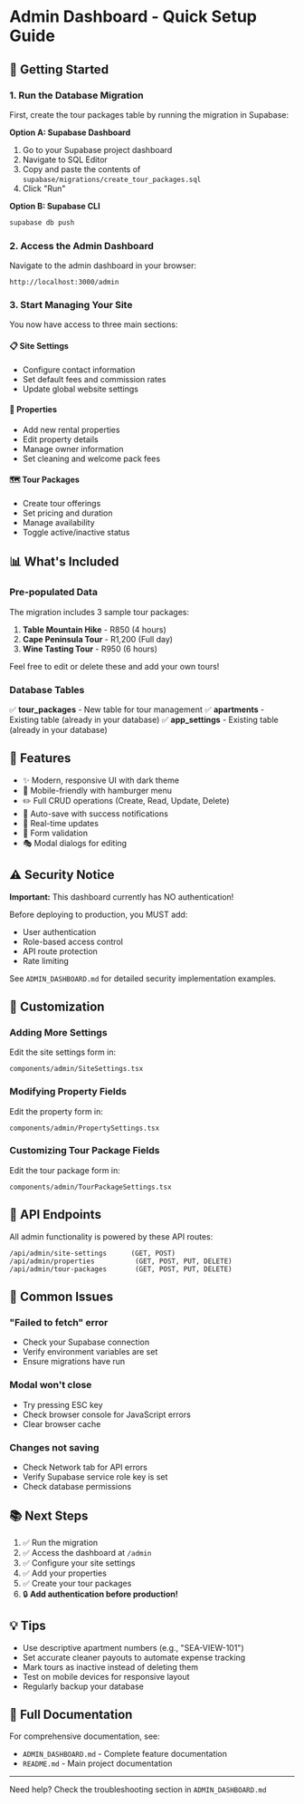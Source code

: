 # Admin Dashboard - Quick Setup Guide

## 🚀 Getting Started

### 1. Run the Database Migration

First, create the tour packages table by running the migration in Supabase:

**Option A: Supabase Dashboard**
1. Go to your Supabase project dashboard
2. Navigate to SQL Editor
3. Copy and paste the contents of `supabase/migrations/create_tour_packages.sql`
4. Click "Run"

**Option B: Supabase CLI**
```bash
supabase db push
```

### 2. Access the Admin Dashboard

Navigate to the admin dashboard in your browser:
```
http://localhost:3000/admin
```

### 3. Start Managing Your Site

You now have access to three main sections:

#### 📋 Site Settings
- Configure contact information
- Set default fees and commission rates
- Update global website settings

#### 🏢 Properties
- Add new rental properties
- Edit property details
- Manage owner information
- Set cleaning and welcome pack fees

#### 🗺️ Tour Packages
- Create tour offerings
- Set pricing and duration
- Manage availability
- Toggle active/inactive status

## 📊 What's Included

### Pre-populated Data

The migration includes 3 sample tour packages:
1. **Table Mountain Hike** - R850 (4 hours)
2. **Cape Peninsula Tour** - R1,200 (Full day)
3. **Wine Tasting Tour** - R950 (6 hours)

Feel free to edit or delete these and add your own tours!

### Database Tables

✅ **tour_packages** - New table for tour management
✅ **apartments** - Existing table (already in your database)
✅ **app_settings** - Existing table (already in your database)

## 🎨 Features

- ✨ Modern, responsive UI with dark theme
- 📱 Mobile-friendly with hamburger menu
- ✏️ Full CRUD operations (Create, Read, Update, Delete)
- 💾 Auto-save with success notifications
- 🔄 Real-time updates
- 🎯 Form validation
- 🎭 Modal dialogs for editing

## ⚠️ Security Notice

**Important:** This dashboard currently has NO authentication!

Before deploying to production, you MUST add:
- User authentication
- Role-based access control
- API route protection
- Rate limiting

See `ADMIN_DASHBOARD.md` for detailed security implementation examples.

## 🔧 Customization

### Adding More Settings

Edit the site settings form in:
```
components/admin/SiteSettings.tsx
```

### Modifying Property Fields

Edit the property form in:
```
components/admin/PropertySettings.tsx
```

### Customizing Tour Package Fields

Edit the tour package form in:
```
components/admin/TourPackageSettings.tsx
```

## 📝 API Endpoints

All admin functionality is powered by these API routes:

```
/api/admin/site-settings      (GET, POST)
/api/admin/properties          (GET, POST, PUT, DELETE)
/api/admin/tour-packages       (GET, POST, PUT, DELETE)
```

## 🐛 Common Issues

### "Failed to fetch" error
- Check your Supabase connection
- Verify environment variables are set
- Ensure migrations have run

### Modal won't close
- Try pressing ESC key
- Check browser console for JavaScript errors
- Clear browser cache

### Changes not saving
- Check Network tab for API errors
- Verify Supabase service role key is set
- Check database permissions

## 📚 Next Steps

1. ✅ Run the migration
2. ✅ Access the dashboard at `/admin`
3. ✅ Configure your site settings
4. ✅ Add your properties
5. ✅ Create your tour packages
6. 🔒 **Add authentication before production!**

## 💡 Tips

- Use descriptive apartment numbers (e.g., "SEA-VIEW-101")
- Set accurate cleaner payouts to automate expense tracking
- Mark tours as inactive instead of deleting them
- Test on mobile devices for responsive layout
- Regularly backup your database

## 📖 Full Documentation

For comprehensive documentation, see:
- `ADMIN_DASHBOARD.md` - Complete feature documentation
- `README.md` - Main project documentation

---

Need help? Check the troubleshooting section in `ADMIN_DASHBOARD.md`

